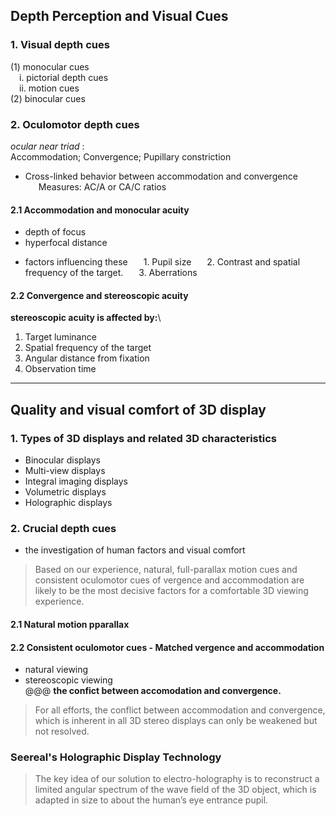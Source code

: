 ## Depth Perception and Visual Cues
### 1. Visual depth cues
(1) monocular cues\
&ensp;&ensp;i. pictorial depth cues\
&ensp;&ensp;ii. motion cues\
(2) binocular cues
### 2. Oculomotor depth cues
*ocular near triad* :\
Accommodation; Convergence; Pupillary constriction
- Cross-linked behavior between accommodation and convergence\
&ensp;&ensp;&ensp;Measures: AC/A or CA/C ratios
#### 2.1 Accommodation and monocular acuity
* depth of focus
* hyperfocal distance
- factors influencing these
&ensp;&ensp;&ensp;1. Pupil size
&ensp;&ensp;&ensp;2. Contrast and spatial frequency of the target.
&ensp;&ensp;&ensp;3. Aberrations
#### 2.2 Convergence and stereoscopic acuity
**stereoscopic acuity is affected by:**\
1. Target luminance
2. Spatial frequency of the target
3. Angular distance from fixation
4. Observation time
------------
## Quality and visual comfort of 3D display
### 1. Types of 3D displays and related 3D characteristics
- Binocular displays
- Multi-view displays
- Integral imaging displays
- Volumetric displays
- Holographic displays

### 2. Crucial depth cues
- the investigation of human factors and visual comfort
> Based on our experience, natural, full-parallax motion cues and consistent oculomotor cues of vergence and
accommodation are likely to be the most decisive factors for a comfortable 3D viewing experience.
#### 2.1 Natural motion pparallax
#### 2.2 Consistent oculomotor cues - Matched vergence and accommodation
* natural viewing 
* stereoscopic viewing\
@@@ **the confict between accomodation and convergence.**
> For all efforts, the conflict between accommodation and convergence, which is inherent in all 3D stereo
displays can only be weakened but not resolved.
### Seereal's Holographic Display Technology
> The key idea of our
solution to electro-holography is to reconstruct a limited angular spectrum of the wave field of the 3D object, which is adapted in size to about the human’s eye entrance pupil.


